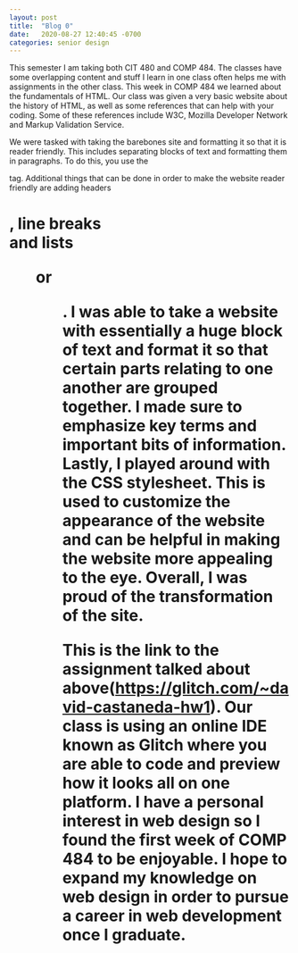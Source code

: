 ```yaml
---
layout: post
title:  "Blog 0"
date:   2020-08-27 12:40:45 -0700
categories: senior design
---
```


This semester I am taking both CIT 480 and COMP 484. The classes have some overlapping content and stuff I learn in one class often helps me with assignments in the other class. This week in COMP 484 we learned about the fundamentals of HTML. Our class was given a very basic website about the history of HTML, as well as some references that can help with your coding. Some of these references include W3C, Mozilla Developer Network and Markup Validation Service.

We were tasked with taking the barebones site and formatting it so that it is reader friendly. This includes separating blocks of text and formatting them in paragraphs. To do this, you use the <p> tag. Additional things that can be done in order to make the website reader friendly are adding headers <h1>, line breaks <br> and lists <ol> or <ul>. I was able to take a website with essentially a huge block of text and format it so that certain parts relating to one another are grouped together. I made sure to emphasize key terms and important bits of information. Lastly, I played around with the CSS stylesheet. This is used to customize the appearance of the website and can be helpful in making the website more appealing to the eye. Overall, I was proud of the transformation of the site.

This is the link to the assignment talked about above(https://glitch.com/~david-castaneda-hw1). Our class is using an online IDE known as Glitch where you are able to code and preview how it looks all on one platform. I have a personal interest in web design so I found the first week of COMP 484 to be enjoyable. I hope to expand my knowledge on web design in order to pursue a career in web development once I graduate.
